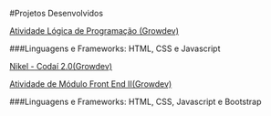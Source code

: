 #Projetos Desenvolvidos

<a href="https://github.com/mthsmoreira33/html_growdev/tree/main/logica-programacao/atividade-modulo/assets">Atividade Lógica de Programação (Growdev)</a>

###Linguagens e Frameworks: HTML, CSS e Javascript

<a href="https://github.com/mthsmoreira33/codai-2.0">Nikel - Codaí 2.0(Growdev)</a>

<a href="https://github.com/mthsmoreira33/AtividadeModuloFrontEndII">Atividade de Módulo Front End II(Growdev)</a>

###Linguagens e Frameworks: HTML, CSS, Javascript e Bootstrap
